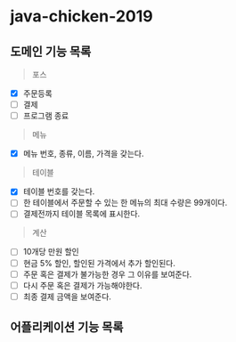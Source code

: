 # java-chicken-2019

## 도메인 기능 목록
 > 포스
 - [X] 주문등록
 - [ ] 결제
 - [ ] 프로그램 종료
 > 메뉴
 - [X] 메뉴 번호, 종류, 이름, 가격을 갖는다.
 > 테이블
 - [X] 테이블 번호를 갖는다.
 - [ ] 한 테이블에서 주문할 수 있는 한 메뉴의 최대 수량은 99개이다.
 - [ ] 결제전까지 테이블 목록에 표시한다.
 > 계산
 - [ ] 10개당 만원 할인
 - [ ] 현금 5% 할인, 할인된 가격에서 추가 할인된다.
 - [ ] 주문 혹은 결제가 불가능한 경우 그 이유를 보여준다.
 - [ ] 다시 주문 혹은 결제가 가능해야한다.
 - [ ] 최종 결제 금액을 보여준다.
 
## 어플리케이션 기능 목록